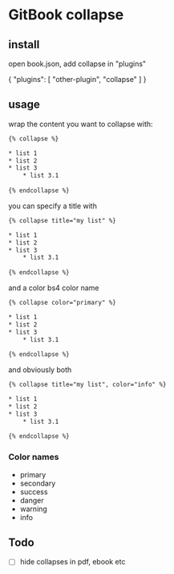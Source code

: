 GitBook collapse
==============

## install
open book.json, add collapse in "plugins"

{
    "plugins": [ "other-plugin", "collapse" ]
}

## usage
wrap the content you want to collapse with:

```html
{% collapse %}

* list 1
* list 2
* list 3
    * list 3.1
    
{% endcollapse %}
```

you can specify a title with

```html
{% collapse title="my list" %}

* list 1
* list 2
* list 3
    * list 3.1
    
{% endcollapse %}
``` 

and a color bs4 color name

```html
{% collapse color="primary" %}

* list 1
* list 2
* list 3
    * list 3.1
    
{% endcollapse %}
``` 

and obviously both

```html
{% collapse title="my list", color="info" %}

* list 1
* list 2
* list 3
    * list 3.1
    
{% endcollapse %}
``` 

### Color names
* primary
* secondary
* success
* danger
* warning
* info


## Todo

* [ ] hide collapses in pdf, ebook etc